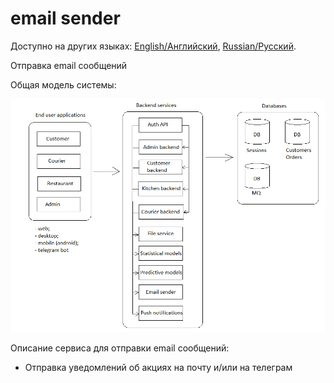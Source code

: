 # email sender

Доступно на других языках: [English/Английский](emailsender.md), [Russian/Русский](emailsender.ru.md). 

Отправка email сообщений 

Общая модель системы: 

![system_overall](img/system_overall.png)

Описание сервиса для отправки email сообщений:
- Отправка уведомлений об акциях на почту и/или на телеграм
